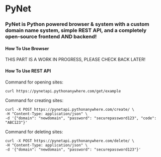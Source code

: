 # PyNet
### PyNet is Python powered browser & system with a custom domain name system, simple REST API, and a completely open-source frontend AND backend!

#### How To Use Browser
THIS PART IS A WORK IN PROGRESS, PLEASE CHECK BACK LATER!

#### How To Use REST API
Command for opening sites:
```
curl https://pynetapi.pythonanywhere.com/get/example
```
Command for creating sites:
```
curl -X POST https://pynetapi.pythonanywhere.com/create/ \
-H "Content-Type: application/json" \
-d '{"domain": "newdomain", "password": "securepassword123", "code": "ABC123"}'
```
Command for deleting sites:
```
curl -X POST https://pynetapi.pythonanywhere.com/delete/ \
-H "Content-Type: application/json" \
-d '{"domain": "newdomain", "password": "securepassword123"}'
```
